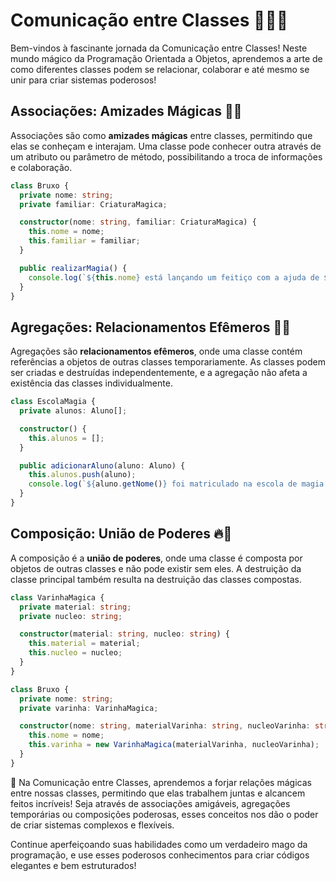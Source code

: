 # Comunicação entre Classes 🧙‍♀️🔮

Bem-vindos à fascinante jornada da Comunicação entre Classes! Neste mundo mágico da Programação Orientada a Objetos, aprendemos a arte de como diferentes classes podem se relacionar, colaborar e até mesmo se unir para criar sistemas poderosos!

## Associações: Amizades Mágicas 🤝💫

Associações são como **amizades mágicas** entre classes, permitindo que elas se conheçam e interajam. Uma classe pode conhecer outra através de um atributo ou parâmetro de método, possibilitando a troca de informações e colaboração.

```typescript
class Bruxo {
  private nome: string;
  private familiar: CriaturaMagica;

  constructor(nome: string, familiar: CriaturaMagica) {
    this.nome = nome;
    this.familiar = familiar;
  }

  public realizarMagia() {
    console.log(`${this.nome} está lançando um feitiço com a ajuda de ${this.familiar.getNome()}!`);
  }
}
```

## Agregações: Relacionamentos Efêmeros 🌟🌌

Agregações são **relacionamentos efêmeros**, onde uma classe contém referências a objetos de outras classes temporariamente. As classes podem ser criadas e destruídas independentemente, e a agregação não afeta a existência das classes individualmente.

```typescript
class EscolaMagia {
  private alunos: Aluno[];

  constructor() {
    this.alunos = [];
  }

  public adicionarAluno(aluno: Aluno) {
    this.alunos.push(aluno);
    console.log(`${aluno.getNome()} foi matriculado na escola de magia!`);
  }
}
```

## Composição: União de Poderes 🔥🌊

A composição é a **união de poderes**, onde uma classe é composta por objetos de outras classes e não pode existir sem eles. A destruição da classe principal também resulta na destruição das classes compostas.

```typescript
class VarinhaMagica {
  private material: string;
  private nucleo: string;

  constructor(material: string, nucleo: string) {
    this.material = material;
    this.nucleo = nucleo;
  }
}

class Bruxo {
  private nome: string;
  private varinha: VarinhaMagica;

  constructor(nome: string, materialVarinha: string, nucleoVarinha: string) {
    this.nome = nome;
    this.varinha = new VarinhaMagica(materialVarinha, nucleoVarinha);
  }
}
```

🔮 Na Comunicação entre Classes, aprendemos a forjar relações mágicas entre nossas classes, permitindo que elas trabalhem juntas e alcancem feitos incríveis! Seja através de associações amigáveis, agregações temporárias ou composições poderosas, esses conceitos nos dão o poder de criar sistemas complexos e flexíveis.

Continue aperfeiçoando suas habilidades como um verdadeiro mago da programação, e use esses poderosos conhecimentos para criar códigos elegantes e bem estruturados!
